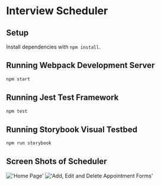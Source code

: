 # Interview Scheduler

## Setup

Install dependencies with `npm install`.

## Running Webpack Development Server

```sh
npm start
```

## Running Jest Test Framework

```sh
npm test
```

## Running Storybook Visual Testbed

```sh
npm run storybook
```

## Screen Shots of Scheduler

!['Home Page'](https://github.com/charleenmperrier/scheduler/blob/master/Docs/homePage.png?raw=true)
!['Add, Edit and Delete Appointment Forms'](https://github.com/charleenmperrier/scheduler/blob/master/Docs/New-Edit-Delete__Appointments.png?raw=true)